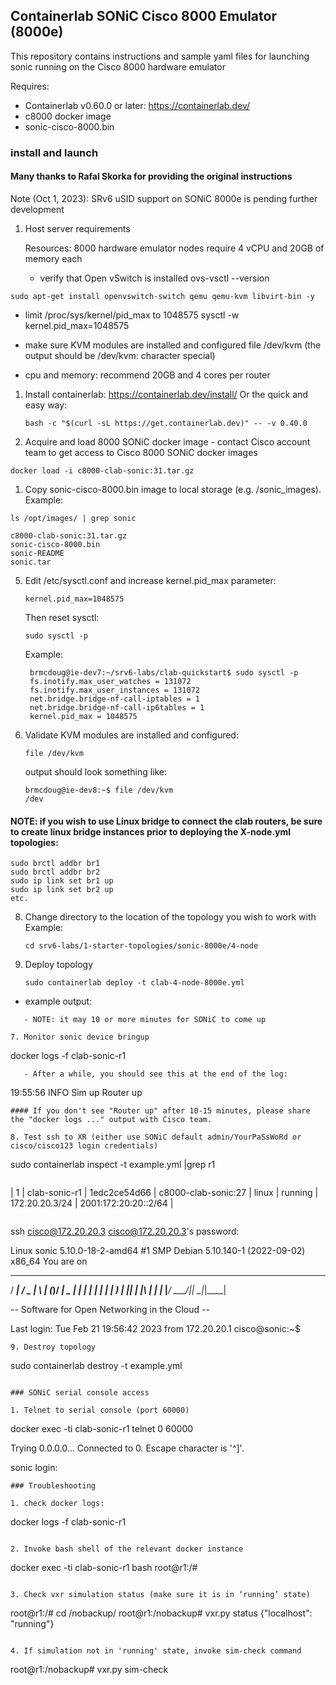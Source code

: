 ## Containerlab SONiC Cisco 8000 Emulator (8000e)

This repository contains instructions and sample yaml files for launching sonic running on the Cisco 8000 hardware emulator

Requires:

* Containerlab v0.60.0 or later: https://containerlab.dev/
* c8000 docker image
* sonic-cisco-8000.bin 

### install and launch 

#### Many thanks to Rafal Skorka for providing the original instructions

Note (Oct 1, 2023): SRv6 uSID support on SONiC 8000e is pending further development

1. Host server requirements

   Resources: 8000 hardware emulator nodes require 4 vCPU and 20GB of memory each

   - verify that Open vSwitch is installed
     ovs-vsctl --version
```
sudo apt-get install openvswitch-switch qemu qemu-kvm libvirt-bin -y
```

   - limit /proc/sys/kernel/pid_max to 1048575
     sysctl -w kernel.pid_max=1048575

   - make sure KVM modules are installed and configured
     file /dev/kvm (the output should be /dev/kvm: character special)

   - cpu and memory: recommend 20GB and 4 cores per router

1. Install containerlab: https://containerlab.dev/install/
   Or the quick and easy way:
   ```
   bash -c "$(curl -sL https://get.containerlab.dev)" -- -v 0.40.0
   ```

2. Acquire and load 8000 SONiC docker image - contact Cisco account team to get access to Cisco 8000 SONiC docker images
```   
docker load -i c8000-clab-sonic:31.tar.gz
```

1.  Copy sonic-cisco-8000.bin image to local storage (e.g. /sonic_images). Example:
```
ls /opt/images/ | grep sonic

c8000-clab-sonic:31.tar.gz
sonic-cisco-8000.bin
sonic-README
sonic.tar
```
5. Edit /etc/sysctl.conf and increase kernel.pid_max parameter:
   ```
   kernel.pid_max=1048575
   ```
   Then reset sysctl: 
   ```
   sudo sysctl -p
   ```
   Example:
   ```
    brmcdoug@ie-dev7:~/srv6-labs/clab-quickstart$ sudo sysctl -p
    fs.inotify.max_user_watches = 131072
    fs.inotify.max_user_instances = 131072
    net.bridge.bridge-nf-call-iptables = 1
    net.bridge.bridge-nf-call-ip6tables = 1
    kernel.pid_max = 1048575
   ```
     
6. Validate KVM modules are installed and configured:
   ```
   file /dev/kvm
   ```
   output should look something like:
   ```
   brmcdoug@ie-dev8:~$ file /dev/kvm
   /dev

#### NOTE: if you wish to use Linux bridge to connect the clab routers, be sure to create linux bridge instances prior to deploying the X-node.yml topologies:

```
sudo brctl addbr br1
sudo brctl addbr br2
sudo ip link set br1 up
sudo ip link set br2 up
etc.
```

8.  Change directory to the location of the topology you wish to work with
    Example: 
    ```
    cd srv6-labs/1-starter-topologies/sonic-8000e/4-node
    ```
   
9.  Deploy topology
    ```
    sudo containerlab deploy -t clab-4-node-8000e.yml
    ```
 - example output:



```
   - NOTE: it may 10 or more minutes for SONiC to come up

7. Monitor sonic device bringup
```
docker logs -f clab-sonic-r1 
```
   - After a while, you should see this at the end of the log:
```
19:55:56 INFO Sim up
Router up
```
#### If you don't see "Router up" after 10-15 minutes, please share the "docker logs ..." output with Cisco team.

8. Test ssh to XR (either use SONiC default admin/YourPaSsWoRd or cisco/cisco123 login credentials)
```
sudo containerlab inspect -t example.yml |grep r1
```
```
| 1 | clab-sonic-r1 | 1edc2ce54d66 | c8000-clab-sonic:27 | linux | running | 172.20.20.3/24 | 2001:172:20:20::2/64 |
```
```
ssh cisco@172.20.20.3
cisco@172.20.20.3's password: 

Linux sonic 5.10.0-18-2-amd64 #1 SMP Debian 5.10.140-1 (2022-09-02) x86_64
You are on
  ____   ___  _   _ _  ____
 / ___| / _ \| \ | (_)/ ___|
 \___ \| | | |  \| | | |
  ___) | |_| | |\  | | |___
 |____/ \___/|_| \_|_|\____|

-- Software for Open Networking in the Cloud --

Last login: Tue Feb 21 19:56:42 2023 from 172.20.20.1
cisco@sonic:~$ 
```
9. Destroy topology
```
sudo containerlab destroy -t example.yml 
```

### SONiC serial console access

1. Telnet to serial console (port 60000)
```
docker exec -ti clab-sonic-r1 telnet 0 60000

Trying 0.0.0.0...
Connected to 0.
Escape character is '^]'.

sonic login: 
```
### Troubleshooting

1. check docker logs:
```
docker logs -f clab-sonic-r1
```   

2. Invoke bash shell of the relevant docker instance
```
docker exec -ti clab-sonic-r1 bash
root@r1:/#
```

3. Check vxr simulation status (make sure it is in ‘running’ state)
```
root@r1:/# cd /nobackup/
root@r1:/nobackup# vxr.py status
{"localhost": "running"}
```

4. If simulation not in 'running' state, invoke sim-check command
```
root@r1:/nobackup# vxr.py sim-check
```